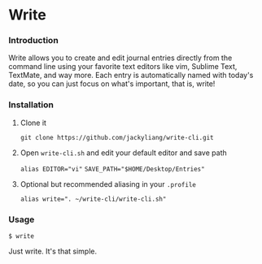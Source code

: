 # Write

### Introduction

Write allows you to create and edit journal entries directly from the command line using your favorite text editors like vim, Sublime Text, TextMate, and way more. Each entry is automatically
    named with today's date, so you can just focus on what's important, that is, write!

### Installation

1. Clone it

    `git clone https://github.com/jackyliang/write-cli.git`
    
2. Open `write-cli.sh` and edit your default editor and save path

    `alias EDITOR="vi"`
    `SAVE_PATH="$HOME/Desktop/Entries"`

3. Optional but recommended aliasing in your `.profile`

    `alias write=". ~/write-cli/write-cli.sh"`

### Usage

    $ write

Just write. It's that simple.
